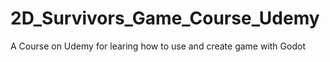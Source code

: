 # 2D_Survivors_Game_Course_Udemy
 A Course on Udemy for learing how to use and create game with Godot
